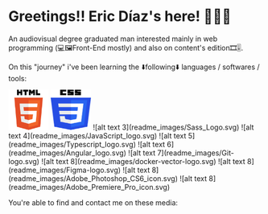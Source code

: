 # Greetings!! Eric Díaz's here! 🙋🏼‍♂️

An audiovisual degree graduated man interested mainly in web programming (💻🖼️Front-End mostly) and also on content's edition🎞️🎚️.

On this "journey" i've been learning the ⬇️following⬇️ languages / softwares / tools:

<img src="readme_images/HTML5_logo.svg" width="80vw" height="80vh" title="HTML5 logo"/>
<img src="readme_images/CSS3_logo.svg" width="80vw" height="80vh" title="CSS3 logo"/>
![alt text 3](readme_images/Sass_Logo.svg)
![alt text 4](readme_images/JavaScript_logo.svg)
![alt text 5](readme_images/Typescript_logo.svg)
![alt text 6](readme_images/Angular_logo.svg)
![alt text 7](readme_images/Git-logo.svg)
![alt text 8](readme_images/docker-vector-logo.svg)
![alt text 8](readme_images/Figma-logo.svg)
![alt text 8](readme_images/Adobe_Photoshop_CS6_icon.svg)
![alt text 8](readme_images/Adobe_Premiere_Pro_icon.svg)

You're able to find and contact me on these media:



<!--
**EricDiCiv5/EricDiCiv5** is a ✨ _special_ ✨ repository because its `README.md` (this file) appears on your GitHub profile.

Here are some ideas to get you started:

- 🔭 I’m currently working on ...
- 🌱 I’m currently learning ...
- 👯 I’m looking to collaborate on ...
- 🤔 I’m looking for help with ...
- 💬 Ask me about ...
- 📫 How to reach me: ...
- 😄 Pronouns: ...
- ⚡ Fun fact: ...
-->
